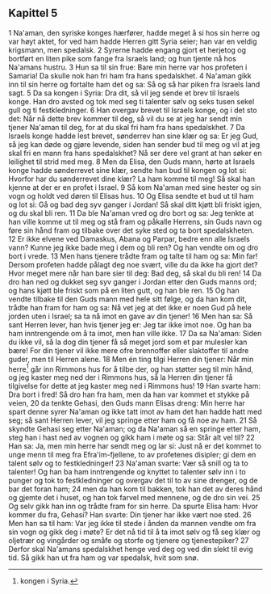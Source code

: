 ## Kapittel 5

1 Na'aman, den syriske konges hærfører, hadde meget å si hos sin herre og var høyt aktet, for ved ham hadde Herren gitt Syria seier; han var en veldig krigsmann, men spedalsk.
2 Syrerne hadde engang gjort et herjetog og bortført en liten pike som fange fra Israels land; og hun tjente nå hos Na'amans hustru.
3 Hun sa til sin frue: Bare min herre var hos profeten i Samaria! Da skulle nok han fri ham fra hans spedalskhet.
4 Na'aman gikk inn til sin herre og fortalte ham det og sa: Så og så har piken fra Israels land sagt.
5 Da sa kongen i Syria: Dra dit, så vil jeg sende et brev til Israels konge. Han dro avsted og tok med seg ti talenter sølv og seks tusen sekel gull og ti festkledninger.
6 Han overgav brevet til Israels konge, og i det sto det: Når nå dette brev kommer til deg, så vil du se at jeg har sendt min tjener Na'aman til deg, for at du skal fri ham fra hans spedalskhet.
7 Da Israels konge hadde lest brevet, sønderrev han sine klær og sa: Er jeg Gud, så jeg kan døde og gjøre levende, siden han sender bud til meg og vil at jeg skal fri en mann fra hans spedalskhet? Nå ser dere vel grant at han søker en leilighet til strid med meg.
8 Men da Elisa, den Guds mann, hørte at Israels konge hadde sønderrevet sine klær, sendte han bud til kongen og lot si: Hvorfor har du sønderrevet dine klær? La ham komme til meg! Så skal han kjenne at der er en profet i Israel.
9 Så kom Na'aman med sine hester og sin vogn og holdt ved døren til Elisas hus.
10 Og Elisa sendte et bud ut til ham og lot si: Gå og bad deg syv ganger i Jordan! Så skal ditt kjøtt bli friskt igjen, og du skal bli ren.
11 Da ble Na'aman vred og dro bort og sa: Jeg tenkte at han ville komme ut til meg og stå fram og påkalle Herrens, sin Guds navn og føre sin hånd fram og tilbake over det syke sted og ta bort spedalskheten.
12 Er ikke elvene ved Damaskus, Abana og Parpar, bedre enn alle Israels vann? Kunne jeg ikke bade meg i dem og bli ren? Og han vendte om og dro bort i vrede.
13 Men hans tjenere trådte fram og talte til ham og sa: Min far! Dersom profeten hadde pålagt deg noe svært, ville du da ikke ha gjort det? Hvor meget mere når han bare sier til deg: Bad deg, så skal du bli ren!
14 Da dro han ned og dukket seg syv ganger i Jordan etter den Guds manns ord; og hans kjøtt ble friskt som på en liten gutt, og han ble ren.
15 Og han vendte tilbake til den Guds mann med hele sitt følge, og da han kom dit, trådte han fram for ham og sa: Nå vet jeg at det ikke er noen Gud på hele jorden uten i Israel; sa ta nå imot en gave av din tjener!
16 Men han sa: Så sant Herren lever, han hvis tjener jeg er: Jeg tar ikke imot noe. Og han ba ham inntrengende om å ta imot, men han ville ikke.
17 Da sa Na'aman: Siden du ikke vil, så la dog din tjener få så meget jord som et par mulesler kan bære! For din tjener vil ikke mere ofre brennoffer eller slaktoffer til andre guder, men til Herren alene.
18 Men én ting tilgi Herren din tjener: Når min herre[^1] går inn Rimmons hus for å tilbe der, og han støtter seg til min hånd, og jeg kaster meg ned der i Rimmons hus, så la Herren din tjener få tilgivelse for dette at jeg kaster meg ned i Rimmons hus!
19 Han svarte ham: Dra bort i fred! Så dro han fra ham, men da han var kommet et stykke på veien,
20 da tenkte Gehasi, den Guds mann Elisas dreng: Min herre har spart denne syrer Na'aman og ikke tatt imot av ham det han hadde hatt med seg; så sant Herren lever, vil jeg springe etter ham og få noe av ham.
21 Så skyndte Gehasi seg etter Na'aman; og da Na'aman så en springe etter ham, steg han i hast ned av vognen og gikk ham i møte og sa: Står alt vel til?
22 Han sa: Ja, men min herre har sendt meg og lar si: Just nå er det kommet to unge menn til meg fra Efra'im-fjellene, to av profetenes disipler; gi dem en talent sølv og to festkledninger!
23 Na'aman svarte: Vær så snill og ta to talenter! Og han ba ham inntrengende og knyttet to talenter sølv inn i to punger og tok to festkledninger og overgav det til to av sine drenger, og de bar det foran ham;
24 men da han kom til bakken, tok han det av deres hånd og gjemte det i huset, og han tok farvel med mennene, og de dro sin vei.
25 Og selv gikk han inn og trådte fram for sin herre. Da spurte Elisa ham: Hvor kommer du fra, Gehasi? Han svarte: Din tjener har ikke vært noe sted.
26 Men han sa til ham: Var jeg ikke til stede i ånden da mannen vendte om fra sin vogn og gikk deg i møte? Er det nå tid til å ta imot sølv og få seg klær og oljetrær og vingårder og småfe og storfe og tjenere og tjenestepiker?
27 Derfor skal Na'amans spedalskhet henge ved deg og ved din slekt til evig tid. Så gikk han ut fra ham og var spedalsk, hvit som snø.

[^1]:  kongen i Syria.
